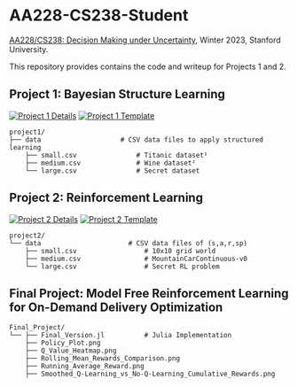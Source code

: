 # AA228-CS238-Student

[AA228/CS238: Decision Making under Uncertainty](https://aa228.stanford.edu), Winter 2023, Stanford University.

This repository provides contains the code and writeup for Projects 1 and 2.


## Project 1: Bayesian Structure Learning

[![Project 1 Details](https://img.shields.io/badge/project1-details-blue)](https://web.stanford.edu/class/aa228/cgi-bin/wp/project-1/) [![Project 1 Template](https://img.shields.io/badge/project1-LaTeX%20template-white)](https://www.overleaf.com/read/hxwgtnksxtts)

    project1/
    ├── data                    # CSV data files to apply structured learning
        ├── small.csv               # Titanic dataset¹
        ├── medium.csv              # Wine dataset²
        └── large.csv               # Secret dataset        


## Project 2: Reinforcement Learning

[![Project 2 Details](https://img.shields.io/badge/project2-details-blue)](https://web.stanford.edu/class/aa228/cgi-bin/wp/project-2/) [![Project 2 Template](https://img.shields.io/badge/project2-LaTeX%20template-white)](https://www.overleaf.com/read/gsptsmcrzpdv)

    project2/
    └── data                      # CSV data files of (s,a,r,sp)
        ├── small.csv                 # 10x10 grid world
        ├── medium.csv                # MountainCarContinuous-v0
        └── large.csv                 # Secret RL problem


## Final Project: Model Free Reinforcement Learning for On-Demand Delivery Optimization

    Final_Project/
    └── ├── Final_Version.jl          # Julia Implementation
        ├── Policy_Plot.png            
        ├── Q_Value_Heatmap.png
        ├── Rolling_Mean_Rewards_Comparison.png
        ├── Running_Average_Reward.png
        ├── Smoothed_Q-Learning_vs_No-Q-Learning_Cumulative_Rewards.png
        

